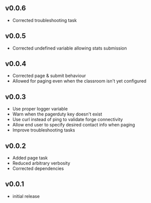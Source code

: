 ## v0.0.6
* Corrected troubleshooting task

## v0.0.5
* Corrected undefined variable allowing stats submission

## v0.0.4
* Corrected page & submit behaviour
* Allowed for paging even when the classroom isn't yet configured

## v0.0.3
* Use proper logger variable
* Warn when the pagerduty key doesn't exist
* Use curl instead of ping to validate forge connectivity
* Allow end user to specify desired contact info when paging
* Improve troubleshooting tasks

## v0.0.2
* Added page task
* Reduced arbitrary verbosity
* Corrected dependencies

## v0.0.1
* initial release
